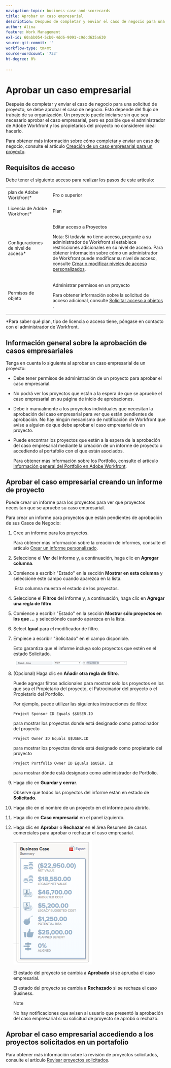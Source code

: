```yaml
---
navigation-topic: business-case-and-scorecards
title: Aprobar un caso empresarial
description: Después de completar y enviar el caso de negocio para una solicitud de proyecto, se debe aprobar el caso de negocio. Esto depende del flujo de trabajo de su organización. Un proyecto puede iniciarse sin que sea necesario aprobar el caso empresarial, pero es posible que el administrador de Adobe Workfront y los propietarios del proyecto no consideren ideal hacerlo.
author: Alina
feature: Work Management
exl-id: 60abb054-5cb0-4dd6-9091-c9dcd635a630
source-git-commit: ''
workflow-type: tm+mt
source-wordcount: '733'
ht-degree: 0%

---
```


# Aprobar un caso empresarial

Después de completar y enviar el caso de negocio para una solicitud de proyecto, se debe aprobar el caso de negocio. Esto depende del flujo de trabajo de su organización. Un proyecto puede iniciarse sin que sea necesario aprobar el caso empresarial, pero es posible que el administrador de Adobe Workfront y los propietarios del proyecto no consideren ideal hacerlo. 

Para obtener más información sobre cómo completar y enviar un caso de negocio, consulte el artículo [Creación de un caso empresarial para un proyecto](../../../manage-work/projects/define-a-business-case/create-business-case.md).

## Requisitos de acceso

Debe tener el siguiente acceso para realizar los pasos de este artículo:

<table style="table-layout:auto"> 
 <col> 
 <col> 
 <tbody> 
  <tr> 
   <td role="rowheader">plan de Adobe Workfront*</td> 
   <td> <p>Pro o superior</p> </td> 
  </tr> 
  <tr> 
   <td role="rowheader">Licencia de Adobe Workfront*</td> 
   <td> <p>Plan </p> </td> 
  </tr> 
  <tr> 
   <td role="rowheader">Configuraciones de nivel de acceso*</td> 
   <td> <p>Editar acceso a Proyectos</p> <p>Nota: Si todavía no tiene acceso, pregunte a su administrador de Workfront si establece restricciones adicionales en su nivel de acceso. Para obtener información sobre cómo un administrador de Workfront puede modificar su nivel de acceso, consulte <a href="../../../administration-and-setup/add-users/configure-and-grant-access/create-modify-access-levels.md" class="MCXref xref">Crear o modificar niveles de acceso personalizados</a>.</p> </td> 
  </tr> 
  <tr> 
   <td role="rowheader">Permisos de objeto</td> 
   <td> <p>Administrar permisos en un proyecto</p> <p>Para obtener información sobre la solicitud de acceso adicional, consulte <a href="../../../workfront-basics/grant-and-request-access-to-objects/request-access.md" class="MCXref xref">Solicitar acceso a objetos </a>.</p> </td> 
  </tr> 
 </tbody> 
</table>

&#42;Para saber qué plan, tipo de licencia o acceso tiene, póngase en contacto con el administrador de Workfront.

## Información general sobre la aprobación de casos empresariales

Tenga en cuenta lo siguiente al aprobar un caso empresarial de un proyecto:

* Debe tener permisos de administración de un proyecto para aprobar el caso empresarial. 
* No podrá ver los proyectos que están a la espera de que se apruebe el caso empresarial en su página de inicio de aprobaciones.
* Debe ir manualmente a los proyectos individuales que necesitan la aprobación del caso empresarial para ver que están pendientes de aprobación. No hay ningún mecanismo de notificación de Workfront que avise a alguien de que debe aprobar el caso empresarial de un proyecto.
* Puede encontrar los proyectos que están a la espera de la aprobación del caso empresarial mediante la creación de un informe de proyecto o accediendo al portafolio con el que están asociados. 

   Para obtener más información sobre los Portfolio, consulte el artículo [Información general del Portfolio en Adobe Workfront](../../../manage-work/portfolios/portfolios-overview/portfolio-overview.md).

## Aprobar el caso empresarial creando un informe de proyecto

Puede crear un informe para los proyectos para ver qué proyectos necesitan que se apruebe su caso empresarial. 

Para crear un informe para proyectos que están pendientes de aprobación de sus Casos de Negocio:

1. Cree un informe para los proyectos.

   Para obtener más información sobre la creación de informes, consulte el artículo [Crear un informe personalizado](../../../reports-and-dashboards/reports/creating-and-managing-reports/create-custom-report.md).

1. Seleccione el **Ver** del informe y, a continuación, haga clic en **Agregar columna**.

1. Comience a escribir &quot;Estado&quot; en la sección **Mostrar en esta columna** y seleccione este campo cuando aparezca en la lista.

    Esta columna muestra el estado de los proyectos.

1. Seleccione el **Filtros** del informe y, a continuación, haga clic en **Agregar una regla de filtro**.

1. Comience a escribir &quot;Estado&quot; en la sección **Mostrar sólo proyectos en los que ...** y selecciónelo cuando aparezca en la lista.
1. Select **Igual** para el modificador de filtro.
1. Empiece a escribir &quot;Solicitado&quot; en el campo disponible. 

   Esto garantiza que el informe incluya solo proyectos que estén en el estado Solicitado.

     ![requested_projects_filter.png](assets/requested-projects-filter-350x14.png)

1. (Opcional) Haga clic en **Añadir otra regla de filtro**.

   Puede agregar filtros adicionales para mostrar solo los proyectos en los que sea el Propietario del proyecto, el Patrocinador del proyecto o el Propietario del Portfolio.

   Por ejemplo, puede utilizar las siguientes instrucciones de filtro: 

   ```
   Project Sponsor ID Equals $$USER.ID
   ```

   para mostrar los proyectos donde está designado como patrocinador del proyecto

   ```
   Project Owner ID Equals $$USER.ID
   ```

   para mostrar los proyectos donde está designado como propietario del proyecto

   ```
   Project Portfolio Owner ID Equals $$USER. ID
   ```

   para mostrar dónde está designado como administrador de Portfolio. 

1. Haga clic en **Guardar y cerrar**.

   Observe que todos los proyectos del informe están en estado de **Solicitado**.

1. Haga clic en el nombre de un proyecto en el informe para abrirlo.
1. Haga clic en **Caso empresarial** en el panel izquierdo.
1. Haga clic en **Aprobar** o **Rechazar** en el área Resumen de casos comerciales para aprobar o rechazar el caso empresarial. 

   ![](assets/business-case-summary-with-rp-information--1-.png)

   El estado del proyecto se cambia a **Aprobado** si se aprueba el caso empresarial.

   El estado del proyecto se cambia a **Rechazado** si se rechaza el caso Business.

   >[!NOTE]
   >
   >No hay notificaciones que avisen al usuario que presentó la aprobación del caso empresarial si su solicitud de proyecto se aprobó o rechazó.

## Aprobar el caso empresarial accediendo a los proyectos solicitados en un portafolio

Para obtener más información sobre la revisión de proyectos solicitados, consulte el artículo [Revisar proyectos solicitados](../../../manage-work/portfolios/create-and-manage-portfolios/review-requested-projects.md).
